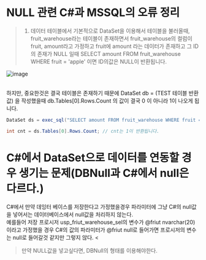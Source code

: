 # NULL 관련 C#과 MSSQL의 오류 정리

> 1. 데이터 테이블에서 
기본적으로 DataSet을 이용해서 테이블을 불러올때, fruit_warehouse라는 테이블이 존재하면서
  fruit_warehouse의 컬럼이 fruit, amount라고 가정하고 fruit에 amount 라는 데이터가 존재하고 그 ID의 존재가 NULL 일때
SELECT amount FROM fruit_warehouse WHERE fruit = 'apple' 이면 ID의값은 NULL이 반환됩니다.

![image](https://user-images.githubusercontent.com/60413291/155728537-92c4266f-a35d-4838-a23b-e04eaa3f7d8a.png)

<br/>
하지만, 중요한것은 결국 테이블은 존재하기 때문에 DataSet db = (TEST 테이블 반환값) 을 작성했을때 db.Tables[0].Rows.Count 의 값이 결국 0 이 아니라 1이 나오게 됩니다.

```C#
DataSet ds = exec_sql("SELECT amount FROM fruit_warehouse WHERE fruit = 'apple'"); // exec_sql은 sql을 실행하는 함수라고 가정합니다.

int cnt = ds.Tables[0].Rows.Count; // cnt는 1이 반환됩니다.
```

# C#에서 DataSet으로 데이터를 연동할 경우 생기는 문제(DBNull과 C#에서 null은 다르다.)

C#에서 만약 데잉터 베이스를 저장한다고 가정했을경우 파라미터에 그냥 C#의 null값을 넣어서는 데이터베이스에서 null값을 처리하지 않는다.
<br/>
예를들어 저장 프로시저 usp_friut_warehouse_sel의 변수가 @friut nvarchar(20)이라고 가정했을 경우
C#의 값의 파라미터가 @friut null로 들어가면 프로시저의 변수는 null로 들어갈것 같지만 그렇지 않다.
<
> 만약 NULL값을 넣고싶다면, DBNull의 형태를 이용해야한다.
